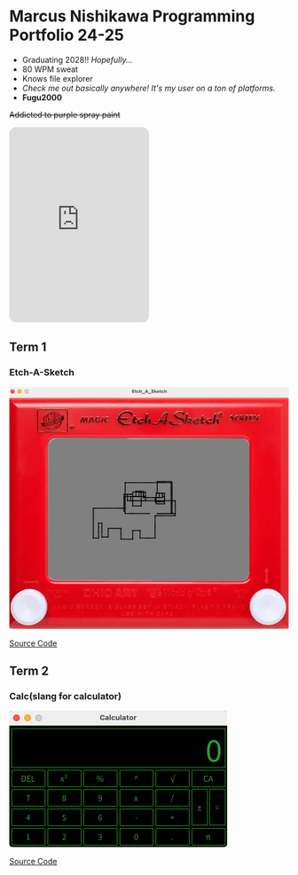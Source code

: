 # Marcus Nishikawa Programming Portfolio 24-25
* Graduating 2028!! <i>Hopefully...</i>
* 80 WPM sweat
* Knows file explorer
* *Check me out basically anywhere! It's my user on a ton of platforms.*
* **Fugu2000**

~~Addicted to purple spray paint~~
  


<iframe style="border-radius:12px" src="https://open.spotify.com/embed/playlist/4t6EMcoNSYiU61D8kCJQVI?utm_source=generator" width="50%" height="352" frameBorder="0" allowfullscreen="" allow="autoplay; clipboard-write; encrypted-media; fullscreen; picture-in-picture" loading="lazy"></iframe>







## Term 1

### Etch-A-Sketch
![Running App](https://github.com/fugu2000/programmingportfolio-wow/blob/fugu2000-patch-1/images/GAHAHHAHAHAHAHAH.png?raw=true)

[Source Code](https://github.com/fugu2000/programmingportfolio-wow/tree/fugu2000-patch-1/src/term1/Etch_A_Sketch)




## Term 2

### Calc(slang for calculator)
![Running App](https://github.com/fugu2000/programmingportfolio-wow/blob/fugu2000-patch-1/images/CALC.png?raw=true)

[Source Code](https://github.com/fugu2000/programmingportfolio-wow/edit/fugu2000-patch-1/src/term2/Calculator/Calculator.pde)
